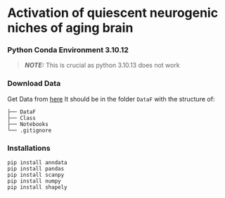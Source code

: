 # Activation of quiescent neurogenic niches of aging brain

### Python Conda Environment 3.10.12
> **_NOTE:_**  This is crucial as python 3.10.13 does not work

### Download Data
Get Data from [here](https://drive.google.com/drive/u/2/folders/1tq_iHRgFB2J5Xis00TZ6pAiDsu6nawG5)
It should be in the folder `DataF` with the structure of:
```
├── DataF
├── Class
├── Notebooks
└── .gitignore
```
### Installations
```
pip install anndata
pip install pandas
pip install scanpy
pip install numpy
pip install shapely
```
